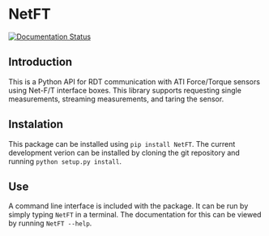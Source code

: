 # NetFT

[![Documentation Status](https://readthedocs.org/projects/netft/badge/?version=latest)](https://netft.readthedocs.io/en/latest/?badge=latest)

## Introduction

This is a Python API for RDT communication with ATI Force/Torque sensors using Net-F/T interface boxes. This library supports requesting single measurements, streaming measurements, and taring the sensor.

## Instalation

This package can be installed using `pip install NetFT`. The current development verion can be installed by cloning the git repository and running `python setup.py install`.

## Use

A command line interface is included with the package. It can be run by simply typing `NetFT` in a terminal. The documentation for this can be viewed by running `NetFT --help`.

